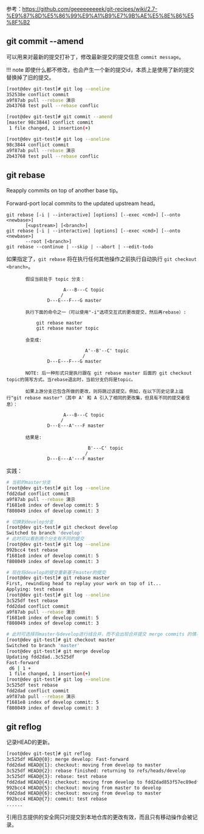 参考：https://github.com/geeeeeeeeek/git-recipes/wiki/2.7-%E9%87%8D%E5%86%99%E9%A1%B9%E7%9B%AE%E5%8E%86%E5%8F%B2

## git commit --amend

可以用来对最新的提交打补丁，修改最新提交的提交信息 `commit message`。

!!! note
    即使什么都不修改，也会产生一个新的提交id，本质上是使用了新的提交替换掉了旧的提交。

```bash
[root@dev git-test]# git log --oneline
352538e conflict commit
a9f87ab pull --rebase 演示
2b43768 test pull --rebase conflic

[root@dev git-test]# git commit --amend
[master 98c3844] conflict commit
 1 file changed, 1 insertion(+)

[root@dev git-test]# git log --oneline
98c3844 conflict commit
a9f87ab pull --rebase 演示
2b43768 test pull --rebase conflic
```

## git rebase

Reapply commits on top of another base tip。

Forward-port local commits to the updated upstream head。

```
git rebase [-i | --interactive] [options] [--exec <cmd>] [--onto <newbase>]
       [<upstream>] [<branch>]
git rebase [-i | --interactive] [options] [--exec <cmd>] [--onto <newbase>]
       --root [<branch>]
git rebase --continue | --skip | --abort | --edit-todo
```

如果指定了<branch>，`git rebase` 将在执行任何其他操作之前执行自动执行 `git checkout <branch>`。

```
       假设当前处于 topic 分支：

                     A---B---C topic
                    /
               D---E---F---G master

       执行下面的命令之一（可以使用"-i"选项交互式的更改提交，然后再rebase）:

           git rebase master
           git rebase master topic

       会变成:

                             A'--B'--C' topic
                            /
               D---E---F---G master

       NOTE: 后一种形式只是执行跟在 git rebase master 后面的 git checkout topic的简写方式。当rebase退出时，当前分支仍将是topic。

       如果上游分支已包含所做的更改，则将跳过该提交。例如，在以下历史记录上运行"git rebase master"（其中 A' 和 A 引入了相同的更改集，但具有不同的提交者信息）：

                     A---B---C topic
                    /
               D---E---A'---F master

       结果是:

                              B'---C' topic
                             /
               D---E---A'---F master
```

实践：

```bash
# 当前的master分支
[root@dev git-test]# git log --oneline
fdd2dad conflict commit
a9f87ab pull --rebase 演示
f1681e8 index of develop commit: 5
f808049 index of develop commit: 3

# 切换到develop分支
[root@dev git-test]# git checkout develop
Switched to branch 'develop'
# 此时可以看到两个分支有不同的提交
[root@dev git-test]# git log --oneline
992bcc4 test rebase
f1681e8 index of develop commit: 5
f808049 index of develop commit: 3

# 现在将develop的提交重新基于master的提交
[root@dev git-test]# git rebase master
First, rewinding head to replay your work on top of it...
Applying: test rebase
[root@dev git-test]# git log --oneline
3c525df test rebase
fdd2dad conflict commit
a9f87ab pull --rebase 演示
f1681e8 index of develop commit: 5
f808049 index of develop commit: 3

# 此时可选择将master与develop进行线合并，而不会出现合并提交 merge commits 的情况
[root@dev git-test]# git checkout master
Switched to branch 'master'
[root@dev git-test]# git merge develop
Updating fdd2dad..3c525df
Fast-forward
 d6 | 1 +
 1 file changed, 1 insertion(+)
[root@dev git-test]# git log --oneline
3c525df test rebase
fdd2dad conflict commit
a9f87ab pull --rebase 演示
f1681e8 index of develop commit: 5
f808049 index of develop commit: 3
```

## git reflog

记录HEAD的更新。

```bash
[root@dev git-test]# git reflog
3c525df HEAD@{0}: merge develop: Fast-forward
fdd2dad HEAD@{1}: checkout: moving from develop to master
3c525df HEAD@{2}: rebase finished: returning to refs/heads/develop
3c525df HEAD@{3}: rebase: test rebase
fdd2dad HEAD@{4}: checkout: moving from develop to fdd2dad853f57ec89edf881e6102521a1ba208c0^0
992bcc4 HEAD@{5}: checkout: moving from master to develop
fdd2dad HEAD@{6}: checkout: moving from develop to master
992bcc4 HEAD@{7}: commit: test rebase
......
```

引用日志提供的安全网只对提交到本地仓库的更改有效，而且只有移动操作会被记录。

